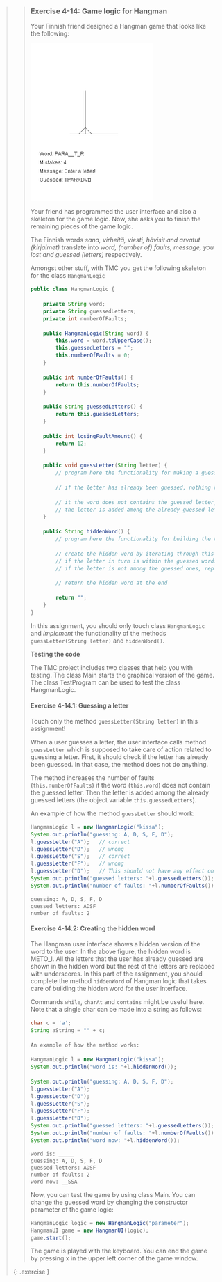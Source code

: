 >> ### Exercise 4-14: Game logic for Hangman
>>
>> Your Finnish friend designed a Hangman game that looks like the following:
>>
>> ![hangman](images/exercise/week4/14_hangman.png)
>>
>> Your friend has programmed the user interface and also a skeleton for the game logic. Now, she asks you to finish the remaining pieces of the game logic.
>>
>> The Finnish words *sana, virheitä, viesti, hävisit and arvatut (kirjaimet)* translate into *word, (number of) faults, message, you lost and guessed (letters)* respectively.
>>
>> Amongst other stuff, with TMC you get the following skeleton for the class `HangmanLogic`
>>
>>```java
>> public class HangmanLogic {
>>
>>     private String word;
>>     private String guessedLetters;
>>     private int numberOfFaults;
>>
>>     public HangmanLogic(String word) {
>>         this.word = word.toUpperCase();
>>         this.guessedLetters = "";
>>         this.numberOfFaults = 0;
>>     }
>>
>>     public int numberOfFaults() {
>>         return this.numberOfFaults;
>>     }
>>
>>     public String guessedLetters() {
>>         return this.guessedLetters;
>>     }
>>
>>     public int losingFaultAmount() {
>>         return 12;
>>     }
>>
>>     public void guessLetter(String letter) {
>>         // program here the functionality for making a guess
>>
>>         // if the letter has already been guessed, nothing happens
>>
>>         // it the word does not contains the guessed letter, the number of faults increases
>>         // the letter is added among the already guessed letters
>>     }
>>
>>     public String hiddenWord() {
>>         // program here the functionality for building the hidden word
>>
>>         // create the hidden word by iterating through this.word letter by letter
>>         // if the letter in turn is within the guessed words, put it in the hidden word
>>         // if the letter is not among the guessed ones, replace it with _ in the hidden word
>>
>>         // return the hidden word at the end
>>
>>         return "";
>>     }
>> }
>>```
>>
>> In this assignment, you should only touch class `HangmanLogic` and *implement* the functionality of the methods `guessLetter(String letter)` and `hiddenWord()`.
>>
>> **Testing the code**
>>
>> The TMC project includes two classes that help you with testing. The class Main starts the graphical version of the game. The class TestProgram can be used to test the class HangmanLogic.
>>
>> #### Exercise 4-14.1: Guessing a letter
>>
>> Touch only the method `guessLetter(String letter)` in this assignment!
>>
>> When a user guesses a letter, the user interface calls method `guessLetter` which is supposed to take care of action related to guessing a letter. First, it should check if the letter has already been guessed. In that case, the method does not do anything.
>>
>> The method increases the number of faults (`this.numberOfFaults`) if the word (`this.word`) does not contain the guessed letter. Then the letter is added among the already guessed letters (the object variable `this.guessedLetters`).
>>
>> An example of how the method `guessLetter` should work:
>>
>>```java
>> HangmanLogic l = new HangmanLogic("kissa");
>> System.out.println("guessing: A, D, S, F, D");
>> l.guessLetter("A");   // correct
>> l.guessLetter("D");   // wrong
>> l.guessLetter("S");   // correct
>> l.guessLetter("F");   // wrong
>> l.guessLetter("D");   // This should not have any effect on the number of faults since D was already guessed
>> System.out.println("guessed letters: "+l.guessedLetters());
>> System.out.println("number of faults: "+l.numberOfFaults());
>>```
>>
>>```output
>> guessing: A, D, S, F, D
>> guessed letters: ADSF
>> number of faults: 2
>>```
>>
>> #### Exercise 4-14.2: Creating the hidden word
>>
>> The Hangman user interface shows a hidden version of the word to the user. In the above figure, the hidden word is METO_I. All the letters that the user has already guessed are shown in the hidden word but the rest of the letters are replaced with underscores. In this part of the assignment, you should complete the method `hiddenWord` of Hangman logic that takes care of building the hidden word for the user interface.
>>
>> Commands `while`, `charAt` and `contains` might be useful here. Note that a single char can be made into a string as follows:
>>
>>```java
>> char c = 'a';
>> String aString = "" + c;
>>
>> An example of how the method works:
>>
>> HangmanLogic l = new HangmanLogic("kissa");
>> System.out.println("word is: "+l.hiddenWord());
>>
>> System.out.println("guessing: A, D, S, F, D");
>> l.guessLetter("A");
>> l.guessLetter("D");
>> l.guessLetter("S");
>> l.guessLetter("F");
>> l.guessLetter("D");
>> System.out.println("guessed letters: "+l.guessedLetters());
>> System.out.println("number of faults: "+l.numberOfFaults());
>> System.out.println("word now: "+l.hiddenWord());
>>```
>>
>>```output
>> word is: _____
>> guessing: A, D, S, F, D
>> guessed letters: ADSF
>> number of faults: 2
>> word now: __SSA
>>```
>>
>> Now, you can test the game by using class Main. You can change the guessed word by changing the constructor parameter of the game logic:
>>
>>```java
>> HangmanLogic logic = new HangmanLogic("parameter");
>> HangmanUI game = new HangmanUI(logic);
>> game.start();
>>```
>>
>> The game is played with the keyboard. You can end the game by pressing x in the upper left corner of the game window.
>>
>{: .exercise }